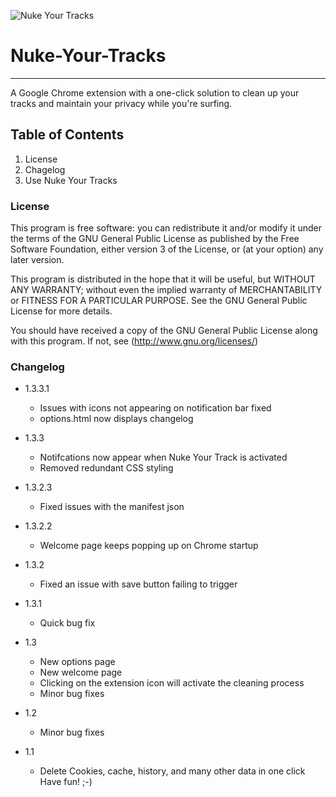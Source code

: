 ![Nuke Your Tracks](https://raw.github.com/dwbfox/Nuke-Your-Tracks/master/img/icon128.png "Nuke Your Tracks")
# Nuke-Your-Tracks
***

A Google Chrome extension with  a one-click solution to clean up your tracks and maintain your privacy while you're surfing. 

## Table of Contents

1. License
2. Chagelog
3. Use Nuke Your Tracks


### License
This program is free software: you can redistribute it and/or modify
it under the terms of the GNU General Public License as published by
the Free Software Foundation, either version 3 of the License, or
(at your option) any later version.

This program is distributed in the hope that it will be useful,
but WITHOUT ANY WARRANTY; without even the implied warranty of
MERCHANTABILITY or FITNESS FOR A PARTICULAR PURPOSE.  See the
GNU General Public License for more details.

You should have received a copy of the GNU General Public License
along with this program.  If not, see (http://www.gnu.org/licenses/)


### Changelog
* 1.3.3.1 
    -    Issues with icons not appearing on notification bar fixed
	- options.html now displays changelog

* 1.3.3
	- Notifcations now appear when Nuke Your Track is activated
	- Removed redundant CSS styling
	
* 1.3.2.3
	- Fixed issues with the manifest json

* 1.3.2.2
	- Welcome page keeps popping up on Chrome startup

* 1.3.2 
	- Fixed an issue with save button failing to trigger

* 1.3.1
	- Quick bug fix

* 1.3 
	- New options page
	- New welcome page
	- Clicking on the extension icon will activate the cleaning process
	- Minor bug fixes

* 1.2
	- Minor bug fixes

* 1.1
	- Delete Cookies, cache, history, and many other data in one click
Have fun! ;-)

